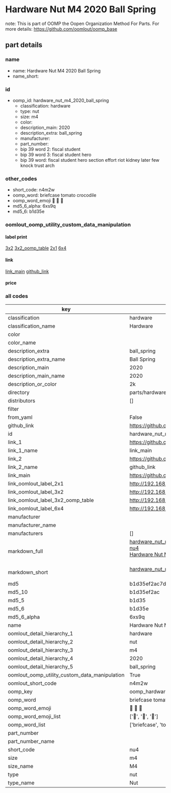 # Hardware Nut M4 2020 Ball Spring  

note: This is part of OOMP the Oopen Organization Method For Parts. For more details: https://github.com/oomlout/oomp_base

##  part details





### name
* name: Hardware Nut M4 2020 Ball Spring
* name_short: 
### id
* oomp_id: hardware_nut_m4_2020_ball_spring
  * classification: hardware
  * type: nut
  * size: m4
  * color: 
  * description_main: 2020
  * description_extra: ball_spring
  * manufacturer: 
  * part_number: 
  * bip 39 word 2: fiscal student
  * bip 39 word 3: fiscal student hero
  * bip 39 word: fiscal student hero section effort riot kidney later few knock trust arch

### other_codes
* short_code: n4m2w
* oomp_word: briefcase tomato crocodile
* oomp_word_emoji :briefcase: :tomato: :crocodile:
* md5_6_alpha: 6xs9q
* md5_6: b1d35e






### oomlout_oomp_utility_custom_data_manipulation
#### label print
[3x2](http://192.168.1.245:1112/?label=oomp%206xs9q)
[3x2_oomp_table](http://192.168.1.107:1112/?label=oomp%206xs9q)
[2x1](http://192.168.1.242:1112/?label=oomp%206xs9q)
[6x4](http://192.168.1.55:1112/?label=oomp%206xs9q)    

#### link

[link_main](https://github.com/oomlout/oomlout_oomp_current_version_messy/tree/main/parts/hardware_nut_m4_2020_ball_spring) [github_link](https://github.com/oomlout/oomlout_oomp_part_src/tree/main/parts/hardware_nut_m4_2020_ball_spring)                             

#### price







### all codes 
| key | value |  
| --- | --- |  
| classification | hardware |  
| classification_name | Hardware |  
| color |  |  
| color_name |  |  
| description_extra | ball_spring |  
| description_extra_name | Ball Spring |  
| description_main | 2020 |  
| description_main_name | 2020 |  
| description_or_color | 2k |  
| directory | parts/hardware_nut_m4_2020_ball_spring |  
| distributors | [] |  
| filter |  |  
| from_yaml | False |  
| github_link | https://github.com/oomlout/oomlout_oomp_part_src/tree/main/parts/hardware_nut_m4_2020_ball_spring |  
| id | hardware_nut_m4_2020_ball_spring |  
| link_1 | https://github.com/oomlout/oomlout_oomp_current_version_messy/tree/main/parts/hardware_nut_m4_2020_ball_spring |  
| link_1_name | link_main |  
| link_2 | https://github.com/oomlout/oomlout_oomp_part_src/tree/main/parts/hardware_nut_m4_2020_ball_spring |  
| link_2_name | github_link |  
| link_main | https://github.com/oomlout/oomlout_oomp_current_version_messy/tree/main/parts/hardware_nut_m4_2020_ball_spring |  
| link_oomlout_label_2x1 | http://192.168.1.242:1112/?label=oomp%206xs9q |  
| link_oomlout_label_3x2 | http://192.168.1.245:1112/?label=oomp%206xs9q |  
| link_oomlout_label_3x2_oomp_table | http://192.168.1.107:1112/?label=oomp%206xs9q |  
| link_oomlout_label_6x4 | http://192.168.1.55:1112/?label=oomp%206xs9q |  
| manufacturer |  |  
| manufacturer_name |  |  
| manufacturers | [] |  
| markdown_full | [hardware_nut_m4_2020_ball_spring](https://github.com/oomlout/oomlout_oomp_current_version_messy/tree/main/parts/hardware_nut_m4_2020_ball_spring)<br>[nu4](https://github.com/oomlout/oomlout_oomp_current_version_messy/tree/main/parts/hardware_nut_m4_2020_ball_spring)<br>[Hardware Nut M4 2020 Ball Spring](https://github.com/oomlout/oomlout_oomp_current_version_messy/tree/main/parts/hardware_nut_m4_2020_ball_spring)<br><br> |  
| markdown_short | [hardware_nut_m4_2020_ball_spring](https://github.com/oomlout/oomlout_oomp_current_version_messy/tree/main/parts/hardware_nut_m4_2020_ball_spring)<br><br> |  
| md5 | b1d35ef2ac7d4f4ee8a35c2ad6b5dabc |  
| md5_10 | b1d35ef2ac |  
| md5_5 | b1d35 |  
| md5_6 | b1d35e |  
| md5_6_alpha | 6xs9q |  
| name | Hardware Nut M4 2020 Ball Spring |  
| oomlout_detail_hierarchy_1 | hardware |  
| oomlout_detail_hierarchy_2 | nut |  
| oomlout_detail_hierarchy_3 | m4 |  
| oomlout_detail_hierarchy_4 | 2020 |  
| oomlout_detail_hierarchy_5 | ball_spring |  
| oomlout_oomp_utility_custom_data_manipulation | True |  
| oomlout_short_code | n4m2w |  
| oomp_key | oomp_hardware_nut_m4_2020_ball_spring |  
| oomp_word | briefcase tomato crocodile |  
| oomp_word_emoji | :briefcase: :tomato: :crocodile: |  
| oomp_word_emoji_list | [':briefcase:', ':tomato:', ':crocodile:'] |  
| oomp_word_list | ['briefcase', 'tomato', 'crocodile'] |  
| part_number |  |  
| part_number_name |  |  
| short_code | nu4 |  
| size | m4 |  
| size_name | M4 |  
| type | nut |  
| type_name | Nut |  

